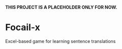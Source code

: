 **THIS PROJECT IS A PLACEHOLDER ONLY FOR NOW.**

# Focail-x
Excel-based game for learning sentence translations
